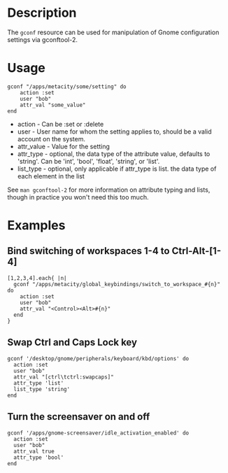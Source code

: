Description
===========
The ```gconf``` resource can be used for manipulation of Gnome configuration settings via gconftool-2. 

Usage
=====

    gconf "/apps/metacity/some/setting" do
        action :set
        user "bob"
        attr_val "some_value"
    end

* action - Can be :set or :delete
* user - User name for whom the setting applies to, should be a valid account on the system.
* attr_value - Value for the setting
* attr_type - optional, the data type of the attribute value, defaults to 'string'. Can be 'int', 'bool', 'float', 'string', or 'list'.
* list_type - optional, only applicable if attr_type is list. the data type of each element in the list

See ```man gconftool-2``` for more information on attribute typing and lists, though in practice you won't need this too much.

Examples
========

Bind switching of workspaces 1-4 to Ctrl-Alt-[1-4]
--------------------------------------------------

    [1,2,3,4].each{ |n|
      gconf "/apps/metacity/global_keybindings/switch_to_workspace_#{n}" do
        action :set
        user "bob"
        attr_val "<Control><Alt>#{n}"
      end
    }

Swap Ctrl and Caps Lock key
---------------------------

    gconf '/desktop/gnome/peripherals/keyboard/kbd/options' do
      action :set
      user "bob"
      attr_val "[ctrl\tctrl:swapcaps]"
      attr_type 'list'
      list_type 'string'
    end

Turn the screensaver on and off
-------------------------------

    gconf '/apps/gnome-screensaver/idle_activation_enabled' do
      action :set
      user "bob"
      attr_val true
      attr_type 'bool'
    end

